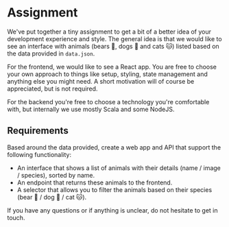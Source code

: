 # Assignment

We've put together a tiny assignment to get a bit of a better idea of your development experience and style. The general idea is that we would like to see an interface with animals (bears 🐻, dogs 🐶 and cats 🐱) listed based on the data provided in `data.json`.

For the frontend, we would like to see a React app. You are free to choose your own approach to things like setup, styling, state management and anything else you might need. A short motivation will of course be appreciated, but is not required.

For the backend you're free to choose a technology you're comfortable with, but internally we use mostly Scala and some NodeJS.

## Requirements

Based around the data provided, create a web app and API that support the following functionality:

- An interface that shows a list of animals with their details (name / image / species), sorted by name.
- An endpoint that returns these animals to the frontend.
- A selector that allows you to filter the animals based on their species (bear 🐻 / dog 🐶 / cat 🐱).

If you have any questions or if anything is unclear, do not hesitate to get in touch.
